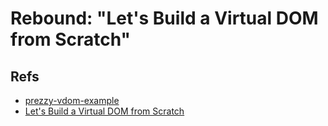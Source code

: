 Rebound: "Let's Build a Virtual DOM from Scratch"
=====

## Refs

+ [prezzy-vdom-example](https://github.com/heiskr/prezzy-vdom-example)
+ [Let's Build a Virtual DOM from Scratch](https://youtu.be/l2Tu0NqH0qU)